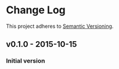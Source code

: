 # Change Log

This project adheres to [Semantic Versioning](http://semver.org/).

## v0.1.0 - 2015-10-15
### Initial version